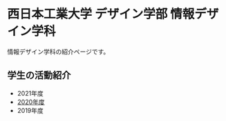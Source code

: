 # 西日本工業大学 デザイン学部 情報デザイン学科

情報デザイン学科の紹介ページです。

## 学生の活動紹介
- 2021年度
- [2020年度](./students2020.html)
- 2019年度
